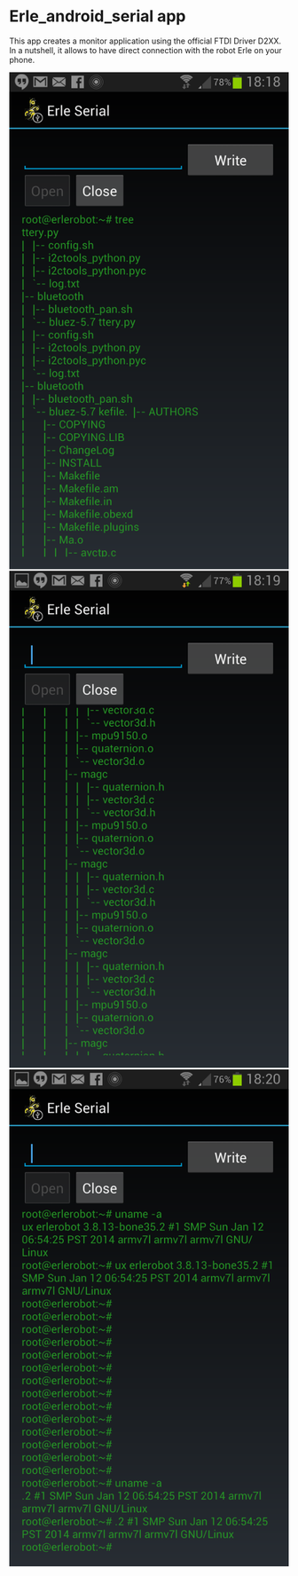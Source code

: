 Erle_android_serial app
========================

This app creates a monitor application using the official FTDI Driver D2XX. In a nutshell, it allows to have
direct connection with the robot Erle on your phone. 

![img1](images/img1.png)
![img2](images/img2.png)
![img3](images/img3.png)

